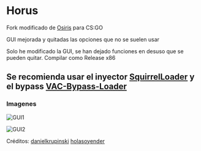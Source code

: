 # Horus

Fork modificado de [Osiris](https://github.com/danielkrupinski/Osiris) para CS:GO

GUI mejorada y quitadas las opciones que no se suelen usar

Solo he modificado la GUI, se han dejado funciones en desuso que se pueden quitar. Compilar como Release x86

## Se recomienda usar el inyector [SquirrelLoader](https://github.com/holasoyender/SquirrelLoader) y el bypass [VAC-Bypass-Loader](https://github.com/danielkrupinski/VAC-Bypass-Loader)

### Imagenes

![GUI1](https://i.imgur.com/NVnjpwT.png)

![GUI2](https://i.imgur.com/vg9A7lE.png)

Créditos: [danielkrupinski](https://github.com/danielkrupinski) [holasoyender](https://github.com/holasoyender)
